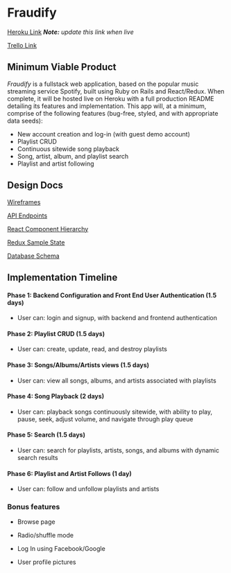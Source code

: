 # Fraudify

[Heroku Link](http://heroku.com) *__Note:__ update this
link when live*

[Trello Link](https://trello.com/b/L9aRsajH/fraudify)

## Minimum Viable Product

*Fraudify* is a fullstack web application, based on the popular music streaming service Spotify, built using Ruby on Rails and React/Redux. When complete, it will be hosted live on Heroku with a full production README detailing its features and implementation. This app will, at a minimum, comprise of the following features (bug-free, styled, and with appropriate data seeds):  

* New account creation and log-in (with guest demo account)
* Playlist CRUD
* Continuous sitewide song playback
* Song, artist, album, and playlist search
* Playlist and artist following


## Design Docs

[Wireframes](wireframes)

[API Endpoints](api-endpoints.md)

[React Component Hierarchy](component-hierarchy.md)

[Redux Sample State](sample-state.md)

[Database Schema](schema.md)

## Implementation Timeline
#### Phase 1: Backend Configuration and Front End User Authentication (1.5 days)
  * User can: login and signup, with backend and frontend authentication

#### Phase 2: Playlist CRUD (1.5 days)
  * User can: create, update, read, and destroy playlists

#### Phase 3: Songs/Albums/Artists views (1.5 days)
  * User can: view all songs, albums, and artists associated with playlists

#### Phase 4: Song Playback (2 days)
  * User can: playback songs continuously sitewide, with ability to play, pause, seek, adjust volume, and navigate through play queue

#### Phase 5: Search (1.5 days)
  * User can: search for playlists, artists, songs, and albums with dynamic search results

#### Phase 6: Playlist and Artist Follows (1 day)
  * User can: follow and unfollow playlists and artists

### Bonus features

* Browse page

* Radio/shuffle mode

* Log In using Facebook/Google

* User profile pictures
